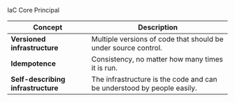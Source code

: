 IaC Core Principal

| **Concept**                  | **Description**                                                                 |
|------------------------------|---------------------------------------------------------------------------------|
| **Versioned infrastructure** | Multiple versions of code that should be under source control.                 |
| **Idempotence**              | Consistency, no matter how many times it is run.                               |
| **Self-describing infrastructure** | The infrastructure is the code and can be understood by people easily.         |
